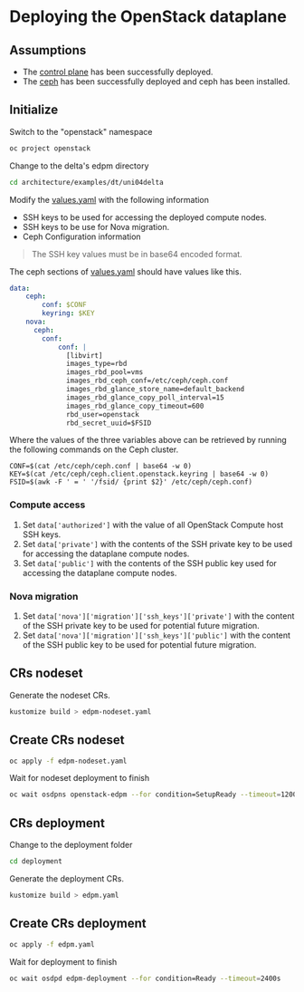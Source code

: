 # Deploying the OpenStack dataplane

## Assumptions

- The [control plane](control-plane.md) has been successfully deployed.
- The [ceph](edpm-pre-ceph.md) has been successfully deployed and ceph has been installed.

## Initialize

Switch to the "openstack" namespace

```bash
oc project openstack
```

Change to the delta's edpm directory

```bash
cd architecture/examples/dt/uni04delta
```

Modify the [values.yaml](values.yaml) with the following information

- SSH keys to be used for accessing the deployed compute nodes.
- SSH keys to be use for Nova migration.
- Ceph Configuration information

> The SSH key values must be in base64 encoded format.

The ceph sections of [values.yaml](values.yaml) should have values
like this.
```yaml
data:
    ceph:
        conf: $CONF
        keyring: $KEY
    nova:
      ceph:
        conf:
            conf: |
              [libvirt]
              images_type=rbd
              images_rbd_pool=vms
              images_rbd_ceph_conf=/etc/ceph/ceph.conf
              images_rbd_glance_store_name=default_backend
              images_rbd_glance_copy_poll_interval=15
              images_rbd_glance_copy_timeout=600
              rbd_user=openstack
              rbd_secret_uuid=$FSID

```
Where the values of the three variables above can be retrieved by
running the following commands on the Ceph cluster.
```shell
CONF=$(cat /etc/ceph/ceph.conf | base64 -w 0)
KEY=$(cat /etc/ceph/ceph.client.openstack.keyring | base64 -w 0)
FSID=$(awk -F ' = ' '/fsid/ {print $2}' /etc/ceph/ceph.conf)
```

### Compute access

1. Set `data['authorized']` with the value of all OpenStack Compute host SSH
  keys.
2. Set `data['private']` with the contents of the SSH private key to be used
  for accessing the dataplane compute nodes.
3. Set `data['public']` with the contents of the SSH public key used for
  accessing the dataplane compute nodes.

### Nova migration

1. Set `data['nova']['migration']['ssh_keys']['private']` with the content of
  the SSH private key to be used for potential future migration.
2. Set `data['nova']['migration']['ssh_keys']['public']` with the content of
  the SSH public key to be used for potential future migration.

## CRs nodeset

Generate the nodeset CRs.

```bash
kustomize build > edpm-nodeset.yaml
```

## Create CRs nodeset

```bash
oc apply -f edpm-nodeset.yaml
```

Wait for nodeset deployment to finish

```bash
oc wait osdpns openstack-edpm --for condition=SetupReady --timeout=1200s
```

## CRs deployment

Change to the deployment folder

```bash
cd deployment
```
Generate the deployment CRs.

```bash
kustomize build > edpm.yaml
```

## Create CRs deployment

```bash
oc apply -f edpm.yaml
```

Wait for deployment to finish

```bash
oc wait osdpd edpm-deployment --for condition=Ready --timeout=2400s
```

